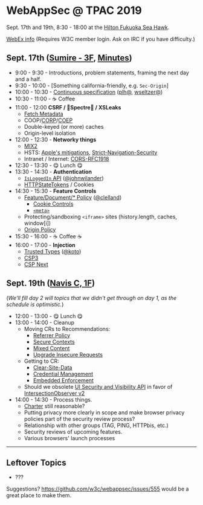 # WebAppSec @ TPAC 2019

Sept. 17th and 19th, 8:30 - 18:00 at the [Hilton Fukuoka Sea Hawk](https://www3.hilton.com/en/hotels/japan/hilton-fukuoka-sea-hawk-FUKHIHI/index.html).

[WebEx info](https://www.w3.org/2019/09/webappsec-tpac.html) (Requires W3C member login.  Ask on IRC if you have difficulty.)

## Sept. 17th ([Sumire - 3F](https://www.w3.org/2019/09/TPAC/schedule.html#map), [Minutes](https://cryptpad.w3ctag.org/code/#/2/code/edit/dzuWzpkucqW3VtOzc13CAoMZ/))

* 9:00 - 9:30 - Introductions, problem statements, framing the next day and a half.
* 9:30 - 10:00 - [Something california-friendly, e.g. `Sec-Origin`]
* 10:00 - 10:30 - [Continuous specification](https://www.w3.org/wiki/Evergreen_Standards) ([plh@](https://github.com/plh), [wseltzer@](https://github.com/wseltzer))
* 10:30 - 11:00 - ☕ Coffee
* 11:00 - 12:00 **CSRF / 👻Spectre👻 / XSLeaks**
  * [Fetch Metadata](https://github.com/w3c/webappsec-fetch-metadata)
  * COOP/[CORP](https://fetch.spec.whatwg.org/#cross-origin-resource-policy-header)/[COEP](https://github.com/mikewest/corpp)
  * Double-keyed (or more) caches
  * Origin-level isolation
* 12:00 - 12:30 - **Networky things**
  * [MIX2](https://w3c.github.io/webappsec-mixed-content/level2.html)
  * HSTS: [Apple's mitigations](https://webkit.org/blog/8146/protecting-against-hsts-abuse/), [Strict-Navigation-Security](https://github.com/mikewest/strict-navigation-security)
  * Intranet / Internet: [CORS-RFC1918](https://wicg.github.io/cors-rfc1918/)
* 12:30 - 13:30 - 😋 Lunch 😋
* 13:30 - 14:30 - **Authentication**
  * [`IsLoggedIn` API](https://lists.w3.org/Archives/Public/public-webappsec/2019Sep/0004.html) ([@johnwilander](https://github.com/johnwilander))
  * [HTTPStateTokens](https://github.com/mikewest/http-state-tokens) / Cookies
* 14:30 - 15:30 - **Feature Controls**
  * [Feature/Document/* Policy](https://www.w3.org/TR/feature-policy/) ([@clelland](https://github.com/clelland))
    * [Cookie Controls](https://github.com/w3c/webappsec-feature-policy/issues/85)
    * [`<meta>`](https://github.com/w3c/webappsec-feature-policy/issues/55)
  * Protecting/sandboxing `<iframe>` sites (history.length, caches, window[i])
  * [Origin Policy](https://wicg.github.io/origin-policy/)
* 15:30 - 16:00 - ☕ Coffee ☕
* 16:00 - 17:00 - **Injection**
  * [Trusted Types](https://github.com/WICG/trusted-types) ([@koto](https://github.com/koto))
  * [CSP3](https://github.com/w3c/webappsec-csp)
  * [CSP Next](https://github.com/mikewest/csp-next)

## Sept. 19th ([Navis C, 1F](https://www.w3.org/2019/09/TPAC/schedule.html#map)) 

(_We'll fill day 2 will topics that we didn't get through on day 1, as the schedule is optimistic._)

* 12:00 - 13:00 - 😋 Lunch 😋
* 13:00 - 14:00 - Cleanup
  * Moving CRs to Recommendations: 
    * [Referrer Policy](https://www.w3.org/TR/referrer-policy/)
    * [Secure Contexts](https://www.w3.org/TR/secure-contexts/)
    * [Mixed Content](https://www.w3.org/TR/mixed-content/)
    * [Upgrade Insecure Requests](https://www.w3.org/TR/upgrade-insecure-requests/)
  * Getting to CR: 
    * [Clear-Site-Data](https://www.w3.org/TR/clear-site-data/)
    * [Credential Management](https://www.w3.org/TR/credential-management/)
    * [Embedded Enforcement](https://www.w3.org/TR/csp-embedded-enforcement/)
  * Should we obsolete [UI Security and Visibility API](https://www.w3.org/TR/UISecurity/) in favor of [IntersectionObserver v2](https://w3c.github.io/IntersectionObserver/v2/)
* 14:00 - 14:30 - Process things.
    * [Charter](https://www.w3.org/2019/03/webappsec-2019-charter.html) still reasonable?
    * Putting privacy more clearly in scope and make browser privacy policies part of the security review process?
    * Relationship with other groups (TAG, PING, HTTPbis, etc.)
    * Security reviews of upcoming features.
    * Various browsers' launch processes

---

## Leftover Topics

* ???
    
Suggestions? https://github.com/w3c/webappsec/issues/555 would be a great place to make them.
